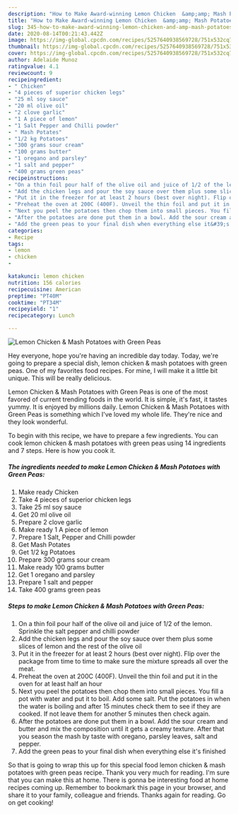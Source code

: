 ```yaml
---
description: "How to Make Award-winning Lemon Chicken  &amp;amp; Mash Potatoes with Green Peas"
title: "How to Make Award-winning Lemon Chicken  &amp;amp; Mash Potatoes with Green Peas"
slug: 345-how-to-make-award-winning-lemon-chicken-and-amp-mash-potatoes-with-green-peas
date: 2020-08-14T00:21:43.442Z
image: https://img-global.cpcdn.com/recipes/5257640938569728/751x532cq70/lemon-chicken-mash-potatoes-with-green-peas-recipe-main-photo.jpg
thumbnail: https://img-global.cpcdn.com/recipes/5257640938569728/751x532cq70/lemon-chicken-mash-potatoes-with-green-peas-recipe-main-photo.jpg
cover: https://img-global.cpcdn.com/recipes/5257640938569728/751x532cq70/lemon-chicken-mash-potatoes-with-green-peas-recipe-main-photo.jpg
author: Adelaide Munoz
ratingvalue: 4.1
reviewcount: 9
recipeingredient:
- " Chicken"
- "4 pieces of superior chicken legs"
- "25 ml soy sauce"
- "20 ml olive oil"
- "2 clove garlic"
- "1 A piece of lemon"
- "1 Salt Pepper and Chilli powder"
- " Mash Potates"
- "1/2 kg Potatoes"
- "300 grams sour cream"
- "100 grams butter"
- "1 oregano and parsley"
- "1 salt and pepper"
- "400 grams green peas"
recipeinstructions:
- "On a thin foil pour half of the olive oil and juice of 1/2 of the lemon. Sprinkle the salt pepper and chilli powder"
- "Add the chicken legs and pour the soy sauce over them plus some slices of lemon and the rest of the olive oil"
- "Put it in the freezer for at least 2 hours (best over night). Flip over the package from time to time to make sure the mixture spreads all over the meat."
- "Preheat the oven at 200C (400F). Unveil the thin foil and put it in the oven for at least half an hour"
- "Next you peel the potatoes then chop them into small pieces. You fill a pot with water and put it to boil. Add some salt. Put the potatoes in when the water is boiling and after 15 minutes check them to see if they are cooked. If not leave them for another 5 minutes then check again."
- "After the potatoes are done put them in a bowl. Add the sour cream and butter and mix the composition until it gets a creamy texture. After that you season the mash by taste with oregano, parsley leaves, salt and pepper."
- "Add the green peas to your final dish when everything else it&#39;s finished"
categories:
- Recipe
tags:
- lemon
- chicken
- 

katakunci: lemon chicken  
nutrition: 156 calories
recipecuisine: American
preptime: "PT40M"
cooktime: "PT34M"
recipeyield: "1"
recipecategory: Lunch

---
```



![Lemon Chicken  &amp; Mash Potatoes with Green Peas](https://img-global.cpcdn.com/recipes/5257640938569728/751x532cq70/lemon-chicken-mash-potatoes-with-green-peas-recipe-main-photo.jpg)

Hey everyone, hope you're having an incredible day today. Today, we're going to prepare a special dish, lemon chicken  &amp; mash potatoes with green peas. One of my favorites food recipes. For mine, I will make it a little bit unique. This will be really delicious.



Lemon Chicken  &amp; Mash Potatoes with Green Peas is one of the most favored of current trending foods in the world. It is simple, it's fast, it tastes yummy. It is enjoyed by millions daily. Lemon Chicken  &amp; Mash Potatoes with Green Peas is something which I've loved my whole life. They're nice and they look wonderful.


To begin with this recipe, we have to prepare a few ingredients. You can cook lemon chicken  &amp; mash potatoes with green peas using 14 ingredients and 7 steps. Here is how you cook it.

<!--inarticleads1-->

##### The ingredients needed to make Lemon Chicken  &amp; Mash Potatoes with Green Peas:

1. Make ready  Chicken
1. Take 4 pieces of superior chicken legs
1. Take 25 ml soy sauce
1. Get 20 ml olive oil
1. Prepare 2 clove garlic
1. Make ready 1 A piece of lemon
1. Prepare 1 Salt, Pepper and Chilli powder
1. Get  Mash Potates
1. Get 1/2 kg Potatoes
1. Prepare 300 grams sour cream
1. Make ready 100 grams butter
1. Get 1 oregano and parsley
1. Prepare 1 salt and pepper
1. Take 400 grams green peas




<!--inarticleads2-->

##### Steps to make Lemon Chicken  &amp; Mash Potatoes with Green Peas:

1. On a thin foil pour half of the olive oil and juice of 1/2 of the lemon. Sprinkle the salt pepper and chilli powder
1. Add the chicken legs and pour the soy sauce over them plus some slices of lemon and the rest of the olive oil
1. Put it in the freezer for at least 2 hours (best over night). Flip over the package from time to time to make sure the mixture spreads all over the meat.
1. Preheat the oven at 200C (400F). Unveil the thin foil and put it in the oven for at least half an hour
1. Next you peel the potatoes then chop them into small pieces. You fill a pot with water and put it to boil. Add some salt. Put the potatoes in when the water is boiling and after 15 minutes check them to see if they are cooked. If not leave them for another 5 minutes then check again.
1. After the potatoes are done put them in a bowl. Add the sour cream and butter and mix the composition until it gets a creamy texture. After that you season the mash by taste with oregano, parsley leaves, salt and pepper.
1. Add the green peas to your final dish when everything else it&#39;s finished




So that is going to wrap this up for this special food lemon chicken  &amp; mash potatoes with green peas recipe. Thank you very much for reading. I'm sure that you can make this at home. There is gonna be interesting food at home recipes coming up. Remember to bookmark this page in your browser, and share it to your family, colleague and friends. Thanks again for reading. Go on get cooking!
